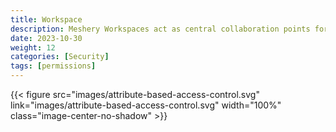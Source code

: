 ```yaml
---
title: Workspace
description: Meshery Workspaces act as central collaboration points for teams
date: 2023-10-30
weight: 12
categories: [Security]
tags: [permissions]
---
```


{{< figure src="images/attribute-based-access-control.svg" link="images/attribute-based-access-control.svg" width="100%" class="image-center-no-shadow" >}}